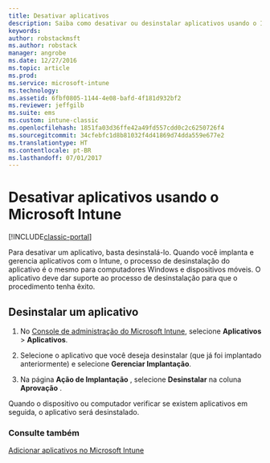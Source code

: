 ```yaml
---
title: Desativar aplicativos
description: Saiba como desativar ou desinstalar aplicativos usando o Intune.
keywords: 
author: robstackmsft
ms.author: robstack
manager: angrobe
ms.date: 12/27/2016
ms.topic: article
ms.prod: 
ms.service: microsoft-intune
ms.technology: 
ms.assetid: 6fbf0805-1144-4e08-bafd-4f181d932bf2
ms.reviewer: jeffgilb
ms.suite: ems
ms.custom: intune-classic
ms.openlocfilehash: 1851fa03d36ffe42a49fd557cdd0c2c6250726f4
ms.sourcegitcommit: 34cfebfc1d8b81032f4d41869d74dda559e677e2
ms.translationtype: HT
ms.contentlocale: pt-BR
ms.lasthandoff: 07/01/2017
---
```

# <a name="retire-apps-using-microsoft-intune"></a>Desativar aplicativos usando o Microsoft Intune

[!INCLUDE[classic-portal](../includes/classic-portal.md)]

Para desativar um aplicativo, basta desinstalá-lo. Quando você implanta e gerencia aplicativos com o Intune, o processo de desinstalação do aplicativo é o mesmo para computadores Windows e dispositivos móveis. O aplicativo deve dar suporte ao processo de desinstalação para que o procedimento tenha êxito.

## <a name="uninstall-an-app"></a>Desinstalar um aplicativo

1.  No [Console de administração do Microsoft Intune](https://manage.microsoft.com), selecione **Aplicativos** &gt; **Aplicativos**.

2.  Selecione o aplicativo que você deseja desinstalar (que já foi implantado anteriormente) e selecione **Gerenciar Implantação**.

3.  Na página **Ação de Implantação** , selecione **Desinstalar** na coluna **Aprovação** .

Quando o dispositivo ou computador verificar se existem aplicativos em seguida, o aplicativo será desinstalado.

### <a name="see-also"></a>Consulte também
[Adicionar aplicativos no Microsoft Intune](add-apps.md)
